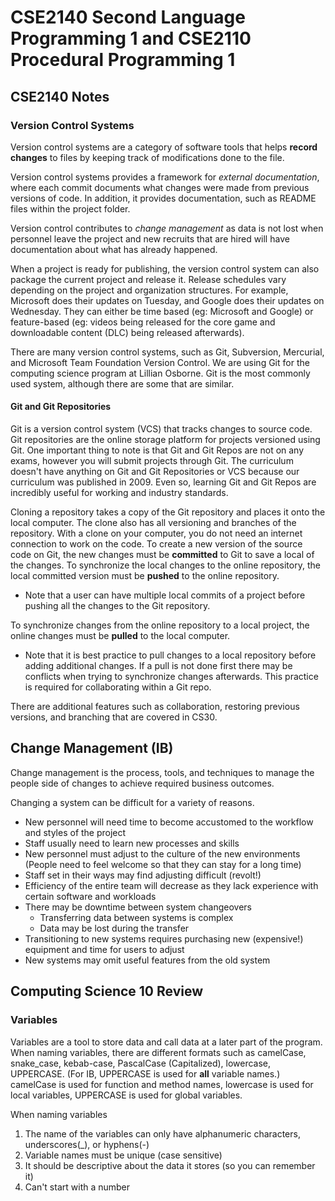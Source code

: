 # CSE2140 Second Language Programming 1 and CSE2110 Procedural Programming 1

## CSE2140 Notes 

### Version Control Systems 

Version control systems are a category of software tools that helps **record changes** to files by keeping track of modifications done to the file. 

Version control systems provides a framework for *external documentation*, where each commit documents what changes were made from previous versions of code. In addition, it provides documentation, such as README files within the project folder. 

Version control contributes to *change management* as data is not lost when personnel leave the project and new recruits that are hired will have documentation about what has already happened. 

When a project is ready for publishing, the version control system can also package the current project and release it. Release schedules vary depending on the project and organization structures. For example, Microsoft does their updates on Tuesday, and Google does their updates on Wednesday. They can either be time based (eg: Microsoft and Google) or feature-based (eg: videos being released for the core game and downloadable content (DLC) being released afterwards). 

There are many version control systems, such as Git, Subversion, Mercurial, and Microsoft Team Foundation Version Control. We are using Git for the computing science program at Lillian Osborne. Git is the most commonly used system, although there are some that are similar. 

#### Git and Git Repositories 

Git is a version control system (VCS) that tracks changes to source code. Git repositories are the online storage platform for projects versioned using Git. One important thing to note is that Git and Git Repos are not on any exams, however you will submit projects through Git. The curriculum doesn't have anything on Git and Git Repositories or VCS because our curriculum was published in 2009. Even so, learning Git and Git Repos are incredibly useful for working and industry standards. 

Cloning a repository takes a copy of the Git repository and places it onto the local computer. The clone also has all versioning and branches of the repository. With a clone on your computer, you do not need an internet connection to work on the code. To create a new version of the source code on Git, the new changes must be **committed** to Git to save a local of the changes. To synchronize the local changes to the online repository, the local committed version must be **pushed** to the online repository. 

* Note that a user can have multiple local commits of a project before pushing all the changes to the Git repository. 

To synchronize changes from the online repository to a local project, the online changes must be **pulled** to the local computer. 

* Note that it is best practice to pull changes to a local repository before adding additional changes. If a pull is not done first there may be conflicts when trying to synchronize changes afterwards. This practice is required for collaborating within a Git repo. 

There are additional features such as collaboration, restoring previous versions, and branching that are covered in CS30.  

## Change Management (IB)

Change management is the process, tools, and techniques to manage the people side of changes to achieve required business outcomes. 

Changing a system can be difficult for a variety of reasons.

* New personnel will need time to become accustomed to the workflow and styles of the project
* Staff usually need to learn new processes and skills
* New personnel must adjust to the culture of the new environments (People need to feel welcome so that they can stay for a long time)
* Staff set in their ways may find adjusting difficult (revolt!)
* Efficiency of the entire team will decrease as they lack experience with certain software and workloads
* There may be downtime between system changeovers
  * Transferring data between systems is complex
  * Data may be lost during the transfer
* Transitioning to new systems requires purchasing new (expensive!) equipment and time for users to adjust
* New systems may omit useful features from the old system 

## Computing Science 10 Review 

### Variables 

Variables are a tool to store data and call data at a later part of the program. When naming variables, there are different formats such as camelCase, snake_case, kebab-case, PascalCase (Capitalized), lowercase, UPPERCASE. (For IB, UPPERCASE is used for **all** variable names.) camelCase is used for function and method names, lowercase is used for local variables, UPPERCASE is used for global variables. 

When naming variables
1. The name of the variables can only have alphanumeric characters, underscores(_), or hyphens(-) 
2. Variable names must be unique (case sensitive)
3. It should be descriptive about the data it stores (so you can remember it)
4. Can't start with a number

